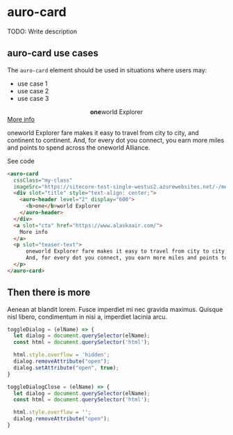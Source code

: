# auro-card

TODO: Write description

## auro-card use cases

The `auro-card` element should be used in situations where users may:

* use case 1
* use case 2
* use case 3

<div class="exampleWrapper">
    <auro-card
      cssClass="my-class"
      imageSrc="https://sitecore-test-single-westus2.azurewebsites.net/-/media/Images/pages/examples/blue.png">
      <div slot="title" style="text-align: center;">
        <auro-header level="2" display="600">
          <b>one</b>world Explorer
        </auro-header>
      </div>
      <a slot="cta" href="https://www.alaskaair.com/">
        More info
      </a>
      <p slot="teaser-text">
          oneworld Explorer fare makes it easy to travel from city to city, and continent to continent.
          And, for every dot you connect, you earn more miles and points to spend across the oneworld Alliance.
      </p>
    </auro-card>
</div>
  
<auro-accordion lowProfile justifyRight>
  <span slot="trigger">See code</span>

  ```html
  <auro-card
    cssClass="my-class"
    imageSrc="https://sitecore-test-single-westus2.azurewebsites.net/-/media/Images/pages/examples/blue.png">
    <div slot="title" style="text-align: center;">
      <auro-header level="2" display="600">
        <b>one</b>world Explorer
      </auro-header>
    </div>
    <a slot="cta" href="https://www.alaskaair.com/">
      More info
    </a>
    <p slot="teaser-text">
        oneworld Explorer fare makes it easy to travel from city to city, and continent to continent.
        And, for every dot you connect, you earn more miles and points to spend across the oneworld Alliance.
    </p>
  </auro-card>
  ```

</auro-accordion>

## Then there is more

Aenean at blandit lorem. Fusce imperdiet mi nec gravida maximus. Quisque nisl libero, condimentum in nisi a, imperdiet lacinia arcu.

```javascript
toggleDialog = (elName) => {
  let dialog = document.querySelector(elName);
  const html = document.querySelector('html');

  html.style.overflow = 'hidden';
  dialog.removeAttribute("open");
  dialog.setAttribute("open", true);
}

toggleDialogClose = (elName) => {
  let dialog = document.querySelector(elName);
  const html = document.querySelector('html');

  html.style.overflow = '';
  dialog.removeAttribute("open");
}
```
